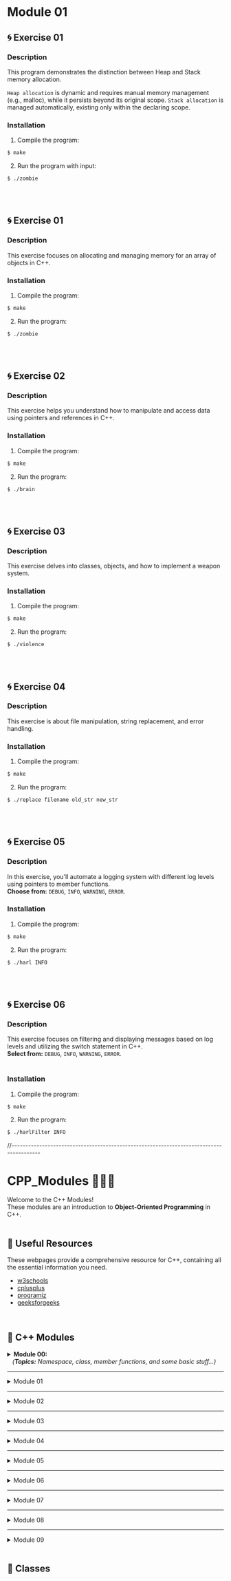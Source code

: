 # Module 01

## 🌀 Exercise 01
### Description
This program demonstrates the distinction between Heap and Stack memory allocation.

`Heap allocation` is dynamic and requires manual memory management (e.g., malloc), while it persists beyond its original scope.
`Stack allocation` is managed automatically, existing only within the declaring scope.
<br>
### Installation
1. Compile the program:
```bash 
$ make 
```
2. Run the program with input:
```bash 
$ ./zombie
```
<br>
<br>

## 🌀 Exercise 01
### Description
This exercise focuses on allocating and managing memory for an array of objects in C++.
<br>
### Installation
1. Compile the program:
```bash 
$ make 
```
2. Run the program:
```bash 
$ ./zombie
```
<br>
<br>

## 🌀 Exercise 02
### Description
This exercise helps you understand how to manipulate and access data using pointers and references in C++.
<br>
### Installation
1. Compile the program:
```bash 
$ make 
```
2. Run the program:
```bash 
$ ./brain
```
<br>
<br>

## 🌀 Exercise 03
### Description
This exercise delves into classes, objects, and how to implement a weapon system.
<br>
### Installation
1. Compile the program:
```bash 
$ make 
```
2. Run the program:
```bash 
$ ./violence
```
<br>
<br>

## 🌀 Exercise 04
### Description
This exercise is about file manipulation, string replacement, and error handling. 
<br>
### Installation
1. Compile the program:
```bash 
$ make 
```
2. Run the program:
```bash 
$ ./replace filename old_str new_str
```
<br>
<br>

## 🌀 Exercise 05
### Description
In this exercise, you'll automate a logging system with different log levels using pointers to member functions. <br>
**Choose from:** `DEBUG`, `INFO`, `WARNING`, `ERROR`.
<br>
### Installation
1. Compile the program:
```bash 
$ make 
```
2. Run the program:
```bash 
$ ./harl INFO
```
<br>
<br>

## 🌀 Exercise 06
### Description
This exercise focuses on filtering and displaying messages based on log levels and utilizing the switch statement in C++. <br>
**Select from:** `DEBUG`, `INFO`, `WARNING`, `ERROR`. <br>
<br>
### Installation
1. Compile the program:
```bash 
$ make 
```
2. Run the program:
```bash 
$ ./harlFilter INFO
```



//----------------------------------------------------------------------------------------



# CPP_Modules 🌊➕➕

Welcome to the C++ Modules! <br>
These modules are an introduction to **Object-Oriented Programming** in C++.
<br>
<br>

## 	🌠 Useful Resources

These webpages provide a comprehensive resource for C++, containing all the essential information you need. <br>

- [w3schools](https://www.w3schools.com/cpp/cpp_getstarted.asp) 
- [cplusplus](https://cplusplus.com/doc/tutorial/) 
- [programiz](https://www.programiz.com/cpp-programming) 
- [geeksforgeeks](https://www.geeksforgeeks.org/c-plus-plus/)
<br>

## 	🌠 C++ Modules

<details>
  <summary><strong>Module 00:</strong> <br> &nbsp;&nbsp;&nbsp;<em>(<strong>Topics:</strong> Namespace, class, member functions, and some basic stuff...)</em></summary>
<br>
  
## Module 01
Each of these exercises in the C++ module teaches you different aspects of C++ programming, including object-oriented programming, memory management, file handling, and more. 

### 🔸Exercise 00 - BraiiiiiiinnnzzzZ
This exercise is about string manipulation and basic C++ program structure. <br>
**You'll learn or practice:**
1. Learn how to create a simple class in C++ with private attributes and member functions.
2. Practice memory management, including object creation on the stack and heap.
3. Gain experience with C++ class constructors and destructors.

<br>

### 🔸Exercise 01 - Moar brainz!
This exercise focuses on creating a simple phonebook program in C++ and using classes.<br>
**You'll learn or practice:**
1. Learn how to allocate and manage memory for an array of objects.
2. Practice using pointers to objects and arrays.
3. Gain experience in initializing and using objects within an array.

<br>

### 🔸Exercise 02 - HI THIS IS BRAIN
In this exercise, you are tasked with recreating a missing source file based on provided header files and a log file. <br>
**You'll learn or practice:**
1. Understand the concept of pointers and references in C++.
2. Practice printing memory addresses and values of variables, pointers, and references.

**NOTE:**
A (*PTR) you can change the value and the address without having a influence on the original variable.
A (&REF) you can change the original value with.

<br>

### 🔸Exercise 03 - Unnecessary violence
In this exercise, you are tasked with recreating a missing source file based on provided header files and a log file. <br>
**You'll learn or practice:**
1. Learn about classes and objects in C++.
2. Practice using constructors to initialize objects.
3. Gain experience with object composition and interactions.

**NOTE:**
HumanA Weapon (&REF) can't be NULL, it always needs a weapon.
HumanB Weapon (*PTR) can be NULL, so you can attack() without set_Weapon.
<br>

### 🔸Exercise 04 -  Sed is for losers
In this exercise, you are tasked with recreating a missing source file based on provided header files and a log file. <br>
**You'll learn or practice:**
1. Learn about file handling in C++.
2. Understand how to open, read, and write to files.
3. Practice string manipulation and replacement.
4. Gain experience in error handling and input validation.

**NOTE:**
Take care of:
```bash
$ ./replace infile "" "hello"
$ ./replace infile "bee" "bee"
$ ./replace infile "bee" "been"
$ ./replace wrong_infle "hello" "Hello"
```
<br>

### 🔸Exercise 05 - Harl 2.0
In this exercise, you are tasked with recreating a missing source file based on provided header files and a log file. <br>
**You'll learn or practice:**
1. Understand how to use pointers to member functions.
2. Practice implementing a logging system with different log levels.

<br>

### 🔸Exercise 06 - Harl filter
In this exercise, you are tasked with recreating a missing source file based on provided header files and a log file. <br>
**You'll learn or practice:**
1. Learn how to use the switch statement in C++.
2. Understand how to filter and display messages based on log levels.
3. Gain experience in controlling program behavior using conditional statements.

<br>

➡️  [Installing/running the programs]()  ⬅️
<br>
<br>

</details>

---

<details>
  <summary>Module 01</summary>
  <br>
  <br>
  <br>

</br>

</details>

---

<details>
  <summary>Module 02</summary>
  <br>
  <br>
  <br>

</br>

</details>

---

<details>
  <summary>Module 03</summary>
  <br>
  <br>
  <br>

</br>

</details>

---

<details>
  <summary>Module 04</summary>
  <br>
  <br>
  <br>

</br>

</details>

---

<details>
  <summary>Module 05</summary>
  <br>
  <br>
  <br>

</br>

</details>

---

<details>
  <summary>Module 06</summary>
  <br>
  <br>
  <br>

</br>

</details>

---

<details>
  <summary>Module 07</summary>
  <br>
  <br>
  <br>

</br>

</details>

---

<details>
  <summary>Module 08</summary>
  <br>
  <br>
  <br>

</br>

</details>

---

<details>
  <summary>Module 09</summary>
  <br>
  <br>
  <br>

</br>

</details>
<br>

## 	🌠 Classes
